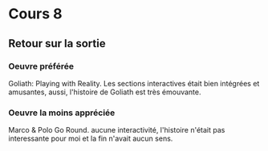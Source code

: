 # Cours 8
## Retour sur la sortie

### Oeuvre préférée
Goliath: Playing with Reality. Les sections interactives était bien intégrées et amusantes, aussi, l'histoire de Goliath est très émouvante. 


### Oeuvre la moins appréciée
Marco & Polo Go Round. aucune interactivité, l'histoire n'était pas interessante pour moi et la fin n'avait aucun sens. 

